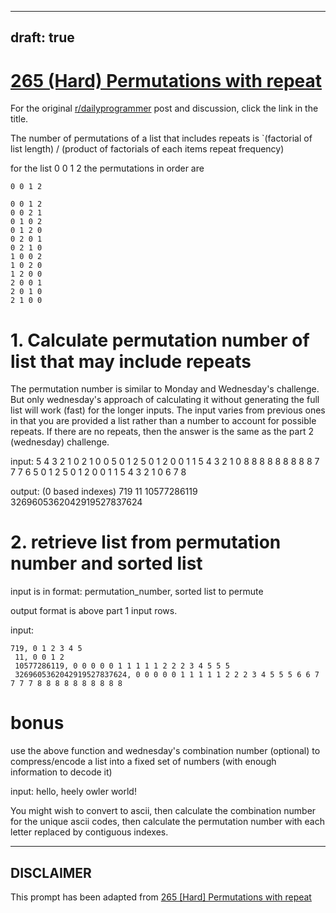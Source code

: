 ---
draft: true
----

# [265 (Hard) Permutations with repeat](https://www.reddit.com/r/dailyprogrammer/comments/4i3xrm/20160504_challenge_265_hard_permutations_with/)

For the original [r/dailyprogrammer](https://www.reddit.com/r/dailyprogrammer/) post and discussion, click the link in the title.

The number of permutations of a list that includes repeats is `(factorial of list length) / (product of factorials of each items repeat frequency)

for the list 0 0 1 2 the permutations in order are


```
0 0 1 2
```

```
0 0 1 2
0 0 2 1
0 1 0 2
0 1 2 0
0 2 0 1
0 2 1 0
1 0 0 2
1 0 2 0
1 2 0 0
2 0 0 1
2 0 1 0
2 1 0 0
```
# 1.  Calculate permutation number of list that may include repeats
The permutation number is similar to Monday and Wednesday's challenge.  But only wednesday's approach of calculating it without generating the full list will work (fast) for the longer inputs.  The input varies from previous ones in that you are provided a list rather than a number to account for possible repeats.  If there are no repeats, then the answer is the same as the part 2 (wednesday) challenge.

input:
5 4 3 2 1 0
2 1 0 0
5 0 1 2 5 0 1 2 0 0 1 1 5 4 3 2 1 0
8 8 8 8 8 8 8 8 8 7 7 7 6 5 0 1 2 5 0 1 2 0 0 1 1 5 4 3 2 1 0 6 7 8

output: (0 based indexes)
719
11
10577286119
3269605362042919527837624

# 2. retrieve list from permutation number and sorted list
input is in format: permutation_number, sorted list to permute

output format is above part 1 input rows.

input:


```
719, 0 1 2 3 4 5  
 11, 0 0 1 2
 10577286119, 0 0 0 0 0 1 1 1 1 1 2 2 2 3 4 5 5 5
 3269605362042919527837624, 0 0 0 0 0 1 1 1 1 1 2 2 2 3 4 5 5 5 6 6 7 7 7 7 8 8 8 8 8 8 8 8 8 8
```
# bonus
use the above function and wednesday's combination number (optional) to compress/encode a list into a fixed set of numbers (with enough information to decode it)

input:
hello, heely owler world!

You might wish to convert to ascii, then calculate the combination number for the unique ascii codes, then calculate the permutation number with each letter replaced by contiguous indexes.


----
## **DISCLAIMER**
This prompt has been adapted from [265 [Hard] Permutations with repeat](https://www.reddit.com/r/dailyprogrammer/comments/4i3xrm/20160504_challenge_265_hard_permutations_with/
)
